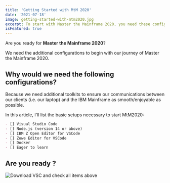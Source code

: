 ```yaml
---
title: 'Getting Started with MtM 2020'
date: '2021-07-18'
image: getting-started-with-mtm2020.jpg
excerpt: To start with Master the Mainframe 2020, you need these configurations...
isFeatured: true
---
```


Are you ready for **Master the Mainframe 2020**?

We need the additional configurations to begin with our journey of Master the Mainframe 2020.

## Why would we need the following configurations?

Because we need additional toolkits to ensure our communications between our clients (i.e. our laptop) and the IBM Mainframe as smooth/enjoyable as possible.

In this article, I'll list the basic setups necessary to start MtM2020:

```md
- [] Visual Studio Code  
- [] Node.js (version 14 or above)
- [] IBM Z Open Editor for VSCode
- [] Zowe Editor for VSCode
- [] Docker
- [] Eager to learn
```

## Are you ready ?

![Download VSC and check all items above](vsc-ready.jpg)
